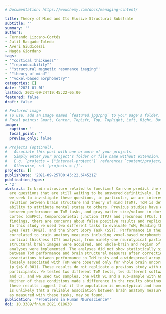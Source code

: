 ```yaml
---
# Documentation: https://wowchemy.com/docs/managing-content/

title: Theory of Mind and Its Elusive Structural Substrate
subtitle: ''
summary: ''
authors:
- Fernando Lizcano-Cortés
- Jalil Rasgado-Toledo
- Averi Giudicessi
- Magda Giordano
tags:
- '"cortical thickness"'
- '"reproducibility"'
- '"structural magnetic resonance imaging"'
- '"theory of mind"'
- '"voxel-based morphometry"'
categories: []
date: '2021-01-01'
lastmod: 2021-09-24T19:45:22-05:00
featured: false
draft: false

# Featured image
# To use, add an image named `featured.jpg/png` to your page's folder.
# Focal points: Smart, Center, TopLeft, Top, TopRight, Left, Right, BottomLeft, Bottom, BottomRight.
image:
  caption: ''
  focal_point: ''
  preview_only: false

# Projects (optional).
#   Associate this post with one or more of your projects.
#   Simply enter your project's folder or file name without extension.
#   E.g. `projects = ["internal-project"]` references `content/project/deep-learning/index.md`.
#   Otherwise, set `projects = []`.
projects: []
publishDate: '2021-09-25T00:45:22.674521Z'
publication_types:
- '2'
abstract: Is brain structure related to function? Can one predict the other? These
  are questions that are still waiting to be answered definitively. In this paper
  we seek to investigate these questions, in particular, we are interested in the
  relation between brain structure and theory of mind (ToM). ToM is defined as the
  ability to attribute mental states to others. Previous studies have observed correlations
  between performance on ToM tasks, and gray-matter size/volume in dorsomedial prefrontal
  cortex (dmPFC), temporoparietal junction (TPJ) and precuneus (PCu). Despite these
  findings, there are concerns about false positive results and replicability issues.
  In this study we used two different tasks to evaluate ToM, Reading the Mind in the
  Eyes Test (RMET), and the Short Story Task (SST). Performance in these tasks was
  correlated to brain anatomy measures including voxel-based morphometry (VBM) and
  cortical thickness (CT) analysis, from ninety-one neurotypical participants. High-resolution
  structural brain images were acquired, and whole-brain and region of interest (ROI)
  analyses were implemented. The analyses did not show statistically significant associations
  between ToM performance and brain structural measures after correction. Significant
  associations between performance on ToM tests and a widespread array of regions
  loosely associated with ToM were observed only for whole brain uncorrected analysis
  (p $<$ 0.001). These results do not replicate a previous study with neurotypical
  participants. We tested two different ToM tests, two different softwares for VBM
  and CT, and we used two samples, one with 91 and a sub-sample with 69 participants.
  Neither of these conditions made a difference in the results obtained. Consequently,
  these results suggest that if the population is neurotypical and homogenous, it
  is unlikely that a reliable association between brain anatomy measures and ToM performance,
  as measured with these tasks, may be found.
publication: '*Frontiers in Human Neuroscience*'
doi: 10.3389/fnhum.2021.618630
---
```

